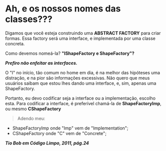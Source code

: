 # Ah, e os nossos nomes das classes???

Digamos que você esteja construindo uma **ABSTRACT FACTORY** para criar formas. Essa factory será uma interface, e implementada por uma classe concreta. 

Como devemos nomeá-la? **"IShapeFactory e ShapeFactory"?** 

***Prefiro não enfeitar as interfaces.***

O "I" no início, tão comum no home em dia, é na melhor das hipóteses uma distração, e na pior são informações excessivas. Não quero que meus usuários saibam que estou lhes dando uma interface, e, sim, apenas uma ShapeFactory. 

Portanto, eu devo codificar seja a interface ou a implementação, escolho esta. Para codificar a interface, é preferível chamá-la de **ShapeFactoryImp**, ou mesmo **CShapeFactory**

> Adendo meu:

- ShapeFactoryImp onde "Imp" vem de "Implementation";
- CShapeFactory onde "C" vem de "Concrete";


***Tio Bob em Código Limpo, 2011, pág.24***